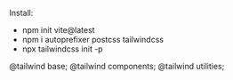 Install: 
- npm init vite@latest
- npm i autoprefixer postcss tailwindcss
- npx tailwindcss init -p

<!-- index.css  -->
@tailwind base;
@tailwind components;
@tailwind utilities; 

<!-- tailwind config -->

<!-- Installs -->
